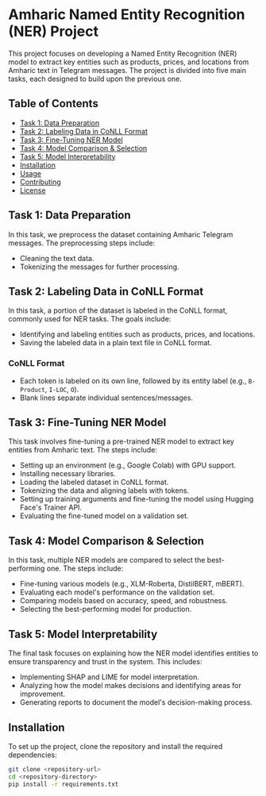 # Amharic Named Entity Recognition (NER) Project

This project focuses on developing a Named Entity Recognition (NER) model to extract key entities such as products, prices, and locations from Amharic text in Telegram messages. The project is divided into five main tasks, each designed to build upon the previous one.

## Table of Contents

- [Task 1: Data Preparation](#task-1-data-preparation)
- [Task 2: Labeling Data in CoNLL Format](#task-2-labeling-data-in-conll-format)
- [Task 3: Fine-Tuning NER Model](#task-3-fine-tuning-ner-model)
- [Task 4: Model Comparison & Selection](#task-4-model-comparison--selection)
- [Task 5: Model Interpretability](#task-5-model-interpretability)
- [Installation](#installation)
- [Usage](#usage)
- [Contributing](#contributing)
- [License](#license)

## Task 1: Data Preparation

In this task, we preprocess the dataset containing Amharic Telegram messages. The preprocessing steps include:

- Cleaning the text data.
- Tokenizing the messages for further processing.

## Task 2: Labeling Data in CoNLL Format

In this task, a portion of the dataset is labeled in the CoNLL format, commonly used for NER tasks. The goals include:

- Identifying and labeling entities such as products, prices, and locations.
- Saving the labeled data in a plain text file in CoNLL format.

### CoNLL Format

- Each token is labeled on its own line, followed by its entity label (e.g., `B-Product`, `I-LOC`, `O`).
- Blank lines separate individual sentences/messages.

## Task 3: Fine-Tuning NER Model

This task involves fine-tuning a pre-trained NER model to extract key entities from Amharic text. The steps include:

- Setting up an environment (e.g., Google Colab) with GPU support.
- Installing necessary libraries.
- Loading the labeled dataset in CoNLL format.
- Tokenizing the data and aligning labels with tokens.
- Setting up training arguments and fine-tuning the model using Hugging Face's Trainer API.
- Evaluating the fine-tuned model on a validation set.

## Task 4: Model Comparison & Selection

In this task, multiple NER models are compared to select the best-performing one. The steps include:

- Fine-tuning various models (e.g., XLM-Roberta, DistilBERT, mBERT).
- Evaluating each model's performance on the validation set.
- Comparing models based on accuracy, speed, and robustness.
- Selecting the best-performing model for production.

## Task 5: Model Interpretability

The final task focuses on explaining how the NER model identifies entities to ensure transparency and trust in the system. This includes:

- Implementing SHAP and LIME for model interpretation.
- Analyzing how the model makes decisions and identifying areas for improvement.
- Generating reports to document the model's decision-making process.

## Installation

To set up the project, clone the repository and install the required dependencies:

```bash
git clone <repository-url>
cd <repository-directory>
pip install -r requirements.txt
